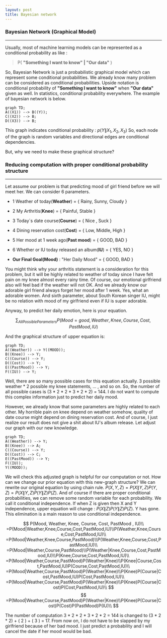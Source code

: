 ```yaml
---
layout: post
title: Bayesian network
---
```


### Bayesian Network (Graphical Model)
-----
Usually, most of machine learning models can be represented as a conditional probability as like :
 > P( **"Something I want to know" \|  "Our data"** )

So, Bayesian Network is  just a probabilistic graphical model which can represent some conditional probabilities. We already know many problem can be considered as conditional probabilities. Upside notation is conditional probability of **"Something I want to know"** when **"Our data"** given as well. In statistics,  conditional probability everywhere. The example of bayesian network is below.

```mermaid
graph TD;
A((X1)) --> B((Y));
C((X2)) --> B;
D((X3)) --> B;
```

This graph indicates conditional probability : $p(Y\|X_1,X_2,X_3)$  So, each node of the graph is random variables and directional edges are conditional dependencies.

But, why we need to make these graphical structure?


### Reducing computation with proper conditional probability structure
-----
Let assume our problem is that predicting mood of girl friend before we will meet her. We can consider 6 parameters. 

- 1 Weather of today(**Weather**) = { Rainy, Sunny, Cloudy } 
- 2 My Arthritis(**Knee**) = { Painful, Stable }
- 3 Today`s date course(**Course**) = { Nice , Suck }
- 4 Dining reservation cost(**Cost**) = { Low, Middle, High }
- 5 Her mood at 1 week ago(**Past mood**) = { GOOD, BAD }
- 6 Whether or IU today released an album(**IU**) = { YES, NO }

- **Our Final Goal(Mood)** : "Her Daily Mood" = { GOOD, BAD }
 
You might think why your arthritis statement is a consideration for this problem, but it will be highly related to weather of today since I have felt pain on my knee almost every rainy time. Of course, our emotional girlfriend also will feel bad if the weather will not OK. And we already know our adorable girl friend always forget her mood after 1 week. Yes, what an adorable women. And sixth parameter, about South Korean singer IU, might be no relation with mood of my girlfriend even if IU is super adorable.

Anyway, to predict her daily emotion, here is your equation.

$$
\sum_{All PossibleParameters}{P(Mood = good, Weather, Knee, Course, Cost, PastMood, IU)}
$$

And the graphical structure of upper equation is:

```mermaid
graph TD;
A((Weather)) --> Y((MOOD));
B((Knee)) --> Y;
C((Course)) --> Y;
D((Cost)) --> Y;
E((PastMood)) --> Y;
F((IU)) --> Y;
```

Well, there are so many possible cases for this equation actually. 3 possible weather * 2 possible my knee statements, ... , and so on. So, the number of all possible cases is (3 * 2 * 2 * 3 * 2 * 2) = 144. I do not want to compute this complex information just to predict her daily mood.

However, we already know that some parameters are highly related to each other. My horrible pain on knee depend on weather somehow, quality of date course might depend on dining reservation cost. And of course, I just realize our result does not give a shit about  IU's album release. Let adjust our graph with our new knowledge.

```mermaid
graph TD;
A((Weather)) --> Y;
B((Knee)) --> A;
C((Course)) --> Y;
D((Cost)) --> C;
E((PastMood)) --> Y;
F((IU));
Y((MOOD));
```

We will check this adjusted graph is helpful for our computation or not. How can we change our prior equation with this new-graph structure? We can rewrite our original equation by using chain rule. $P(X,Y,Z)=P(X\|Y,Z)P(Y,Z)=P(X\|Y,Z)P(Y\|Z)P(Z)$. And of course if there are proper conditional probabilities, we can remove some random variable for each probability. We call it conditional independence. If when Z is given then X and Y independence, upper equation will change : $P(X\|Z)P(Y\|Z)P(Z)$. Y has gone. This elimination is a main reason to use conditional independence.

$$
P(Mood, Weather, Knee, Course, Cost, PastMood , IU)\\
=P(Mood|Weather,Knee,Course,Cost,PastMood,IU)\\P(Weather,Knee,Course,Cost,PastMood,IU)\\
=P(Mood|Weather,Knee,Course,PastMood)\\P(Weather,Knee,Course,Cost,PastMood,IU)\\
=P(Mood|Weather,Course,PastMood)\\P(Weather|Knee,Course,Cost,PastMood,IU)\\P(Knee,Course,Cost,PastMood,IU)\\
=P(Mood|Weather,Course,PastMood)P(Weather|Knee)\\P(Knee|Course,Cost,PastMood,IU)P(Course,Cost,PastMood,IU)\\
=P(Mood|Weather,Course,PastMood)P(Weather|Knee)\\P(Knee)P(Course|Cost,PastMood,IU)P(Cost,PastMood,IU)\\
=P(Mood|Weather,Course,PastMood)P(Weather|Knee)\\P(Knee)P(Course|Cost)P(Cost,PastMood,IU)\\
$$
$$
=P(Mood|Weather,Course,PastMood)P(Weather|Knee)\\P(Knee)P(Course|Cost)P(Cost)P(PastMood)P(IU)\\
$$

The number of computation 3 * 2 * 2 * 3 * 2 * 2 = 144 is changed to (3 * 2 * 2) + ( 2 ) + ( 3 ) = 17. From now on, I do not have to be slapped by my girlfriend because of her bad mood. I just predict a probability and I will cancel the date if her mood would be bad.
